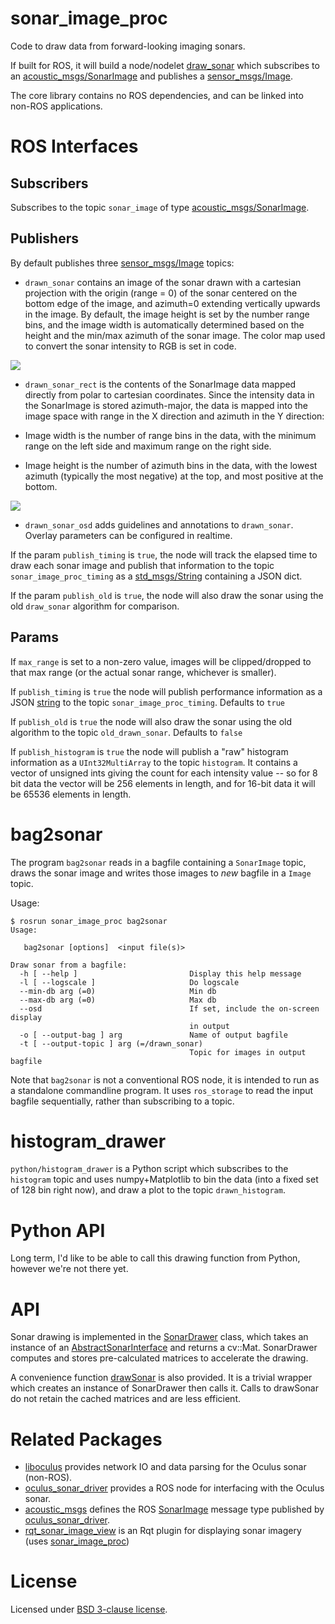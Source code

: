 # sonar_image_proc

Code to draw data from forward-looking imaging sonars.

If built for ROS, it will build a node/nodelet
[draw_sonar](https://github.com/apl-ocean-engineering/libdraw_sonar/tree/master/src_ros)
which subscribes to an
[acoustic_msgs/SonarImage](https://github.com/apl-ocean-engineering/hydrographic_msgs/blob/main/acoustic_msgs/msg/SonarImage.msg)
and publishes a
[sensor_msgs/Image](https://docs.ros.org/en/melodic/api/sensor_msgs/html/msg/Image.html).

The core library contains no ROS dependencies, and can be linked into non-ROS applications.

# ROS Interfaces
## Subscribers

Subscribes to the topic `sonar_image` of type [acoustic_msgs/SonarImage](https://github.com/apl-ocean-engineering/hydrographic_msgs/blob/main/acoustic_msgs/msg/SonarImage.msg).


## Publishers

By default publishes three [sensor_msgs/Image](https://docs.ros.org/en/melodic/api/sensor_msgs/html/msg/Image.html) topics:

*  `drawn_sonar` contains an image of the sonar drawn with a cartesian projection
with the origin (range = 0) of the sonar centered on the bottom edge of
the image, and azimuth=0 extending vertically upwards in the image.  By default,
the image height is set by the number range bins, and the image width is
automatically determined based on the height and the min/max azimuth of the
sonar image.   The color map used to convert the sonar intensity to RGB is set
in code.

![](drawn_sonar.png)

* `drawn_sonar_rect` is the contents of the SonarImage data mapped directly from polar to cartesian coordinates.
Since the intensity data in the SonarImage is stored azimuth-major, the data is
mapped into the image space with range in the X direction and azimuth in the Y
direction:

 * Image width is the number of range bins in the data, with the minimum range
   on the left side and maximum range on the right side.

 * Image height is the number of azimuth bins in the data, with the lowest
   azimuth (typically the most negative) at the top, and most positive at the
   bottom.

![](drawn_sonar_rect.png)

* `drawn_sonar_osd` adds guidelines and annotations to `drawn_sonar`.  Overlay parameters can be configured in realtime.

If the param `publish_timing` is `true`, the node will track the elapsed time to
draw each sonar image and publish that information to the topic `sonar_image_proc_timing`
as a [std_msgs/String](http://docs.ros.org/en/noetic/api/std_msgs/html/msg/String.html)
containing a JSON dict.

If the param `publish_old` is `true`, the node will also draw the sonar using
the old `draw_sonar` algorithm for comparison.

## Params

If `max_range` is set to a non-zero value, images will be clipped/dropped to that max range (or the actual sonar range, whichever is smaller).

If `publish_timing` is `true` the node will publish performance information as a
JSON [string](http://docs.ros.org/en/noetic/api/std_msgs/html/msg/String.html)
to the topic `sonar_image_proc_timing`.  Defaults to `true`

If `publish_old` is `true` the node will also draw the sonar using the old
algorithm to the topic `old_drawn_sonar`.   Defaults to `false`

If `publish_histogram` is `true` the node will publish a "raw" histogram information as a `UInt32MultiArray` to the topic `histogram`.   It contains a vector of unsigned ints giving the count for each intensity value -- so for 8 bit data the vector will be 256 elements in length, and for 16-bit data it will be 65536 elements in length.

# bag2sonar

The program `bag2sonar` reads in a bagfile containing a `SonarImage` topic, draws the sonar image and writes those images to *new* bagfile in a `Image` topic.  

Usage:

```
$ rosrun sonar_image_proc bag2sonar
Usage:

   bag2sonar [options]  <input file(s)>

Draw sonar from a bagfile:
  -h [ --help ]                         Display this help message
  -l [ --logscale ]                     Do logscale
  --min-db arg (=0)                     Min db
  --max-db arg (=0)                     Max db
  --osd                                 If set, include the on-screen display 
                                        in output
  -o [ --output-bag ] arg               Name of output bagfile
  -t [ --output-topic ] arg (=/drawn_sonar)
                                        Topic for images in output bagfile
```

Note that `bag2sonar` is not a conventional ROS node, it is intended to run as a standalone commandline program.  It uses `ros_storage` to read the input bagfile sequentially, rather than subscribing to a topic.

# histogram_drawer

`python/histogram_drawer` is a Python script which subscribes to the `histogram` topic and uses numpy+Matplotlib to bin the data (into a fixed set of 128 bin right now), and draw a plot to the topic `drawn_histogram`.

# Python API

Long term, I'd like to be able to call this drawing function from Python,
however we're not there yet.

# API

Sonar drawing is implemented in the [SonarDrawer](include/sonar_image_proc/SonarDrawer.h) class, which takes an instance of an [AbstractSonarInterface](include/sonar_image_proc/AbstractSonarInterface.h) and returns a cv::Mat.   SonarDrawer computes and stores pre-calculated matrices to accelerate the drawing.

A convenience function [drawSonar](include/sonar_image_proc/DrawSonar.h) is also provided.  It is a trivial wrapper which creates an instance of SonarDrawer then calls it.  Calls to drawSonar do not retain the cached matrices and are less efficient.

# Related Packages

* [liboculus](https://github.com/apl-ocean-engineering/liboculus) provides network IO and data parsing for the Oculus sonar (non-ROS).
* [oculus_sonar_driver](https://gitlab.com/apl-ocean-engineering/oculus_sonar_driver) provides a ROS node for interfacing with the Oculus sonar.
* [acoustic_msgs](https://github.com/apl-ocean-engineering/hydrographic_msgs/tree/main/acoustic_msgs) defines the ROS [SonarImage](https://github.com/apl-ocean-engineering/hydrographic_msgs/blob/main/acoustic_msgs/msg/SonarImage.msg) message type published by [oculus_sonar_driver](https://gitlab.com/apl-ocean-engineering/oculus_sonar_driver).
* [rqt_sonar_image_view](https://github.com/apl-ocean-engineering/rqt_sonar_image_view) is an Rqt plugin for displaying sonar imagery (uses [sonar_image_proc](https://github.com/apl-ocean-engineering/sonar_image_proc))


# License

Licensed under [BSD 3-clause license](LICENSE).
